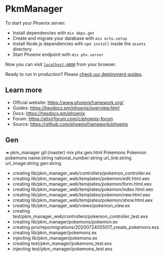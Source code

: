 # PkmManager

To start your Phoenix server:

- Install dependencies with `mix deps.get`
- Create and migrate your database with `mix ecto.setup`
- Install Node.js dependencies with `npm install` inside the `assets` directory
- Start Phoenix endpoint with `mix phx.server`

Now you can visit [`localhost:4000`](http://localhost:4000) from your browser.

Ready to run in production? Please [check our deployment guides](https://hexdocs.pm/phoenix/deployment.html).

## Learn more

- Official website: https://www.phoenixframework.org/
- Guides: https://hexdocs.pm/phoenix/overview.html
- Docs: https://hexdocs.pm/phoenix
- Forum: https://elixirforum.com/c/phoenix-forum
- Source: https://github.com/phoenixframework/phoenix

## Gen

➜ pkm_manager git:(master) mix phx.gen.html Pokemons Pokemon pokemons name:string national_number:string url_link:string url_image:string gen:string

- creating lib/pkm_manager_web/controllers/pokemon_controller.ex
- creating lib/pkm_manager_web/templates/pokemon/edit.html.eex
- creating lib/pkm_manager_web/templates/pokemon/form.html.eex
- creating lib/pkm_manager_web/templates/pokemon/index.html.eex
- creating lib/pkm_manager_web/templates/pokemon/new.html.eex
- creating lib/pkm_manager_web/templates/pokemon/show.html.eex
- creating lib/pkm_manager_web/views/pokemon_view.ex
- creating test/pkm_manager_web/controllers/pokemon_controller_test.exs
- creating lib/pkm_manager/pokemons/pokemon.ex
- creating priv/repo/migrations/20200724055017_create_pokemons.exs
- creating lib/pkm_manager/pokemons.ex
- injecting lib/pkm_manager/pokemons.ex
- creating test/pkm_manager/pokemons_test.exs
- injecting test/pkm_manager/pokemons_test.exs
